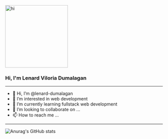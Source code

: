 <img align="center" alt="hi" height="200" src="https://i.pinimg.com/originals/21/6c/ae/216caedaa787f61711d8553ea46c2169.gif" />

### Hi, I'm Lenard Viloria Dumalagan

---

- 👋 Hi, I’m @lenard-dumalagan
- 👀 I’m interested in web development
- 🌱 I’m currently learning fullstack web development
- 💞️ I’m looking to collaborate on ...
- 📫 How to reach me ...

---

![Anurag's GitHub stats](https://github-readme-stats.vercel.app/api?username=lenard-cavalry&show_icons=true&theme=tokyonight)
